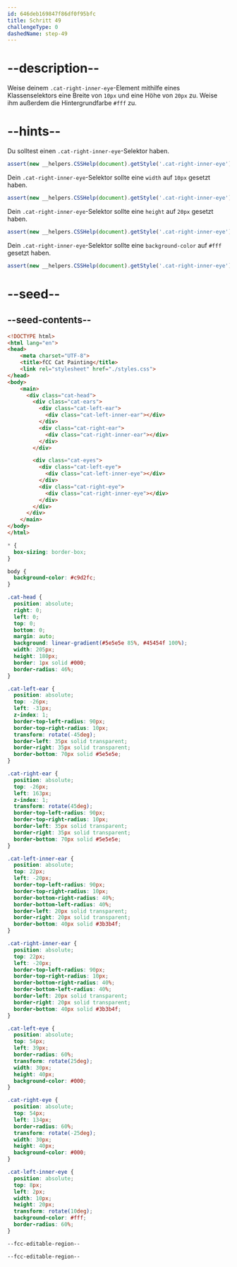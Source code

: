 ```yaml
---
id: 646deb169847f86df0f95bfc
title: Schritt 49
challengeType: 0
dashedName: step-49
---
```


# --description--

Weise deinem `.cat-right-inner-eye`-Element mithilfe eines Klassenselektors eine Breite von `10px` und eine Höhe von `20px` zu. Weise ihm außerdem die Hintergrundfarbe `#fff` zu.

# --hints--

Du solltest einen `.cat-right-inner-eye`-Selektor haben.

```js
assert(new __helpers.CSSHelp(document).getStyle('.cat-right-inner-eye'))
```

Dein `.cat-right-inner-eye`-Selektor sollte eine `width` auf `10px` gesetzt haben.

```js
assert(new __helpers.CSSHelp(document).getStyle('.cat-right-inner-eye')?.width === '10px')
```

Dein `.cat-right-inner-eye`-Selektor sollte eine `height` auf `20px` gesetzt haben.

```js
assert(new __helpers.CSSHelp(document).getStyle('.cat-right-inner-eye')?.height === '20px')
```

Dein `.cat-right-inner-eye`-Selektor sollte eine `background-color` auf `#fff` gesetzt haben.

```js
assert(new __helpers.CSSHelp(document).getStyle('.cat-right-inner-eye')?.backgroundColor === 'rgb(255, 255, 255)') 
```

# --seed--

## --seed-contents--

```html
<!DOCTYPE html>
<html lang="en">
<head>
    <meta charset="UTF-8">
    <title>fCC Cat Painting</title>
    <link rel="stylesheet" href="./styles.css">
</head>
<body>
    <main>
      <div class="cat-head">
        <div class="cat-ears">
          <div class="cat-left-ear">
            <div class="cat-left-inner-ear"></div>
          </div>
          <div class="cat-right-ear">
            <div class="cat-right-inner-ear"></div>
          </div>
        </div>

        <div class="cat-eyes">
          <div class="cat-left-eye">
            <div class="cat-left-inner-eye"></div>
          </div>
          <div class="cat-right-eye">
            <div class="cat-right-inner-eye"></div>
          </div>
        </div>        
      </div>
    </main>
</body>
</html>
```

```css
* {
  box-sizing: border-box;
}

body {
  background-color: #c9d2fc;
}

.cat-head {
  position: absolute;
  right: 0;
  left: 0;
  top: 0;
  bottom: 0;
  margin: auto;
  background: linear-gradient(#5e5e5e 85%, #45454f 100%);
  width: 205px;
  height: 180px;
  border: 1px solid #000;
  border-radius: 46%;
}

.cat-left-ear {
  position: absolute;
  top: -26px;
  left: -31px;
  z-index: 1;
  border-top-left-radius: 90px;
  border-top-right-radius: 10px;
  transform: rotate(-45deg);
  border-left: 35px solid transparent;
  border-right: 35px solid transparent;
  border-bottom: 70px solid #5e5e5e;
}

.cat-right-ear {
  position: absolute;
  top: -26px;
  left: 163px;
  z-index: 1;
  transform: rotate(45deg);
  border-top-left-radius: 90px;
  border-top-right-radius: 10px;
  border-left: 35px solid transparent;
  border-right: 35px solid transparent;
  border-bottom: 70px solid #5e5e5e;
}

.cat-left-inner-ear {
  position: absolute;
  top: 22px;
  left: -20px;
  border-top-left-radius: 90px;
  border-top-right-radius: 10px;
  border-bottom-right-radius: 40%;
  border-bottom-left-radius: 40%;
  border-left: 20px solid transparent;
  border-right: 20px solid transparent;
  border-bottom: 40px solid #3b3b4f;
}

.cat-right-inner-ear {
  position: absolute;
  top: 22px;
  left: -20px;
  border-top-left-radius: 90px;
  border-top-right-radius: 10px;
  border-bottom-right-radius: 40%;
  border-bottom-left-radius: 40%;
  border-left: 20px solid transparent;
  border-right: 20px solid transparent;
  border-bottom: 40px solid #3b3b4f;
}

.cat-left-eye {
  position: absolute;
  top: 54px;
  left: 39px;
  border-radius: 60%;
  transform: rotate(25deg);
  width: 30px;
  height: 40px;
  background-color: #000;
}

.cat-right-eye {
  position: absolute;
  top: 54px;
  left: 134px;
  border-radius: 60%;
  transform: rotate(-25deg);
  width: 30px;
  height: 40px;
  background-color: #000;
}

.cat-left-inner-eye {
  position: absolute;
  top: 8px;
  left: 2px;
  width: 10px;
  height: 20px;
  transform: rotate(10deg);
  background-color: #fff;
  border-radius: 60%;
}

--fcc-editable-region--

--fcc-editable-region--
```

